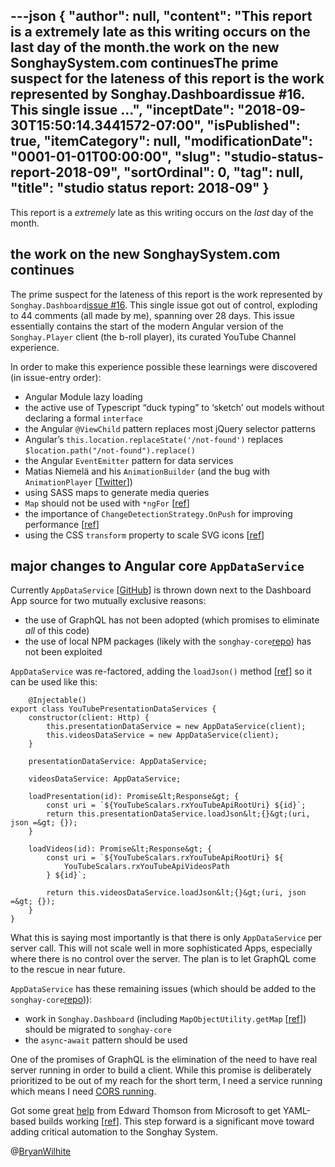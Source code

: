 ---json
{
  "author": null,
  "content": "This report is a extremely late as this writing occurs on the last day of the month.the work on the new SonghaySystem.com continuesThe prime suspect for the lateness of this report is the work represented by Songhay.Dashboardissue #16. This single issue ...",
  "inceptDate": "2018-09-30T15:50:14.3441572-07:00",
  "isPublished": true,
  "itemCategory": null,
  "modificationDate": "0001-01-01T00:00:00",
  "slug": "studio-status-report-2018-09",
  "sortOrdinal": 0,
  "tag": null,
  "title": "studio status report: 2018-09"
}
---

This report is a *extremely* late as this writing occurs on the *last* day of the month.

## the work on the new SonghaySystem.com continues

The prime suspect for the lateness of this report is the work represented by `Songhay.Dashboard`[issue #16](https://github.com/BryanWilhite/Songhay.Dashboard/issues/16). This single issue got out of control, exploding to 44 comments (all made by me), spanning over 28 days. This issue essentially contains the start of the modern Angular version of the `Songhay.Player` client (the b-roll player), its curated YouTube Channel experience.

In order to make this experience possible these learnings were discovered (in issue-entry order):

*   Angular Module lazy loading
*   the active use of Typescript “duck typing” to ‘sketch’ out models without declaring a formal `interface`
*   the Angular `@ViewChild` pattern replaces most jQuery selector patterns
*   Angular’s `this.location.replaceState('/not-found')` replaces `$location.path("/not-found").replace()`
*   the Angular `EventEmitter` pattern for data services
*   Matias Niemelä and his `AnimationBuilder` (and the bug with `AnimationPlayer` [[Twitter](https://twitter.com/BryanWilhite/status/1038139182017724416)])
*   using SASS maps to generate media queries
*   `Map` should not be used with `*ngFor` [[ref](https://github.com/BryanWilhite/Songhay.Dashboard/issues/16#issuecomment-423879367)]
*   the importance of `ChangeDetectionStrategy.OnPush` for improving performance [[ref](https://github.com/BryanWilhite/Songhay.Dashboard/issues/16#issuecomment-424426156)]
*   using the CSS `transform` property to scale SVG icons [[ref](https://github.com/BryanWilhite/Songhay.Dashboard/issues/16#issuecomment-424499360)]

## major changes to Angular core `AppDataService`

Currently `AppDataService` [[GitHub](https://github.com/BryanWilhite/Songhay.Dashboard/blob/6e8b3f943fa837f1e6d8ae95b6839a080f9cbdc8/Songhay.Dashboard/ClientApp/src/app/songhay/core/services/songhay-app-data.service.ts)] is thrown down next to the Dashboard App source for two mutually exclusive reasons:

*   the use of GraphQL has not been adopted (which promises to eliminate *all* of this code)
*   the use of local NPM packages (likely with the `songhay-core`[repo](https://github.com/BryanWilhite/songhay-core)) has not been exploited

`AppDataService` was re-factored, adding the `loadJson()` method [[ref](https://github.com/BryanWilhite/Songhay.Dashboard/issues/16#issuecomment-418229660)] so it can be used like this:

        @Injectable()
    export class YouTubePresentationDataServices {
        constructor(client: Http) {
            this.presentationDataService = new AppDataService(client);
            this.videosDataService = new AppDataService(client);
        }
    
        presentationDataService: AppDataService;
    
        videosDataService: AppDataService;
    
        loadPresentation(id): Promise&lt;Response&gt; {
            const uri = `${YouTubeScalars.rxYouTubeApiRootUri} ${id}`;
            return this.presentationDataService.loadJson&lt;{}&gt;(uri, json =&gt; {});
        }
    
        loadVideos(id): Promise&lt;Response&gt; {
            const uri = `${YouTubeScalars.rxYouTubeApiRootUri} ${
                YouTubeScalars.rxYouTubeApiVideosPath
            } ${id}`;
    
            return this.videosDataService.loadJson&lt;{}&gt;(uri, json =&gt; {});
        }
    }

What this is saying most importantly is that there is only `AppDataService` per server call. This will not scale well in more sophisticated Apps, especially where there is no control over the server. The plan is to let GraphQL come to the rescue in near future.

`AppDataService` has these remaining issues (which should be added to the `songhay-core`[repo](https://github.com/BryanWilhite/songhay-core))):

*   work in `Songhay.Dashboard` (including `MapObjectUtility.getMap` [[ref](https://github.com/BryanWilhite/Songhay.Dashboard/issues/16#issuecomment-418186425)]) should be migrated to `songhay-core`
*   the `async`-`await` pattern should be used

One of the promises of GraphQL is the elimination of the need to have real server running in order to build a client. While this promise is deliberately prioritized to be out of my reach for the short term, I need a service running which means I need [CORS running](https://github.com/BryanWilhite/Songhay.Affiliates/commit/e92d76fef079eb06b2604e990e3cc10466df1c3b).

Got some great [help](https://twitter.com/ethomson/status/1045631647553671170) from Edward Thomson from Microsoft to get YAML-based builds working [[ref](https://github.com/BryanWilhite/Songhay.Affiliates/issues/3#issuecomment-425545706)]. This step forward is a significant move toward adding critical automation to the Songhay System.

@[BryanWilhite](https://twitter.com/bryanwilhite)
